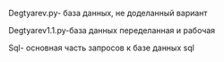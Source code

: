 Degtyarev.py- база данных, не доделанный вариант

Degtyarev1.1.py-база данных переделанная и рабочая

Sql- основная часть запросов к базе данных sql

